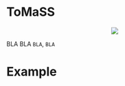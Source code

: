 # ToMaSS
<p align="center">
 <img src="https://github.com/Twx185/ToMaSS/blob/main/ToMaSS.png">
</p>

BLA BLA
`BLA`, `BLA`

# Example

